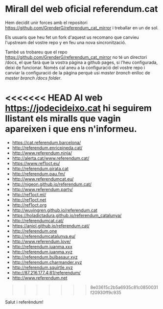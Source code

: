 # Mirall del web oficial referendum.cat

Hem decidit unir forces amb el repositori <https://github.com/GrenderG/referendum_cat_mirror> i treballar en un de sol.

Els usuaris que heu fet un fork d'aquest us recomano que canvieu l'upstream del vostre repo y en feu una nova sincronització.



També us trobareu que el repo <https://github.com/GrenderG/referendum_cat_mirror> no té un directori /docs, el que farà que la vostra pàgina a github pages, si l'heu configurada, deixi de funcionar. Només cal aneu a la configuració del vostre repo i canviar la configuració de la pàgina perquè usi *master branch* enlloc de *master branch /docs folder*.

<<<<<<< HEAD
Al web <https://jodecideixo.cat> hi seguirem llistant els miralls que vagin apareixen i que ens n'informeu.
=======
* https://cat.referendum.barcelona/
* http://referendum.enricpineda.cat/
* http://www.referendum.ninja/
* http://alerta.cat/www.referendum.cat/
* https://www.ref1oct.eu/
* http://referendum.pirata.cat
* http://referendum.pau.fm/
* http://www.referendumcat.eu/
* http://nigeon.github.io/referendum.cat/ 
* http://www.referendum.party/
* http://ref1oct.ml/
* http://ref1oct.net
* http://ref1oct.org
* http://wuyingren.github.io/referendum.cat
* https://holadictadura.github.io/referendum_catalunya/
* http://referendumcat.cat/
* https://aniol.github.io/referendum.cat/
* http://referendum.one
* http://referendumcatalunya.eu/
* http://www.referendum.love/
* http://referendum.juanma.xxx
* http://referendum.juanma.xyz
* http://referendum.bulbasaur.xyz
* http://referendum.charmander.xyz
* http://referendum.squirtle.xyz
* http://87.216.177.4:81/referendum/
* http://www.referendum.net
>>>>>>> 8e03615c2b5a6935c81c0850031f20930ff9c935

Salut i referèndum!
